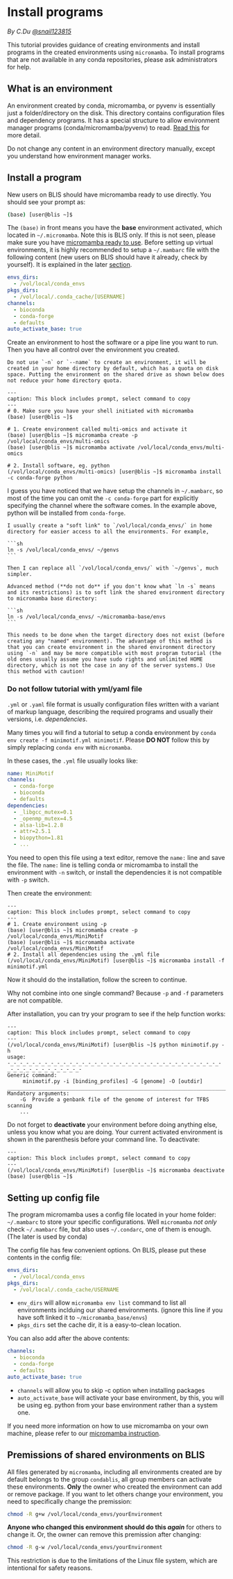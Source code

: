 # Install programs

*By C.Du [@snail123815](https://github.com/snail123815)*

This tutorial provides guidance of creating environments and install programs in the created environments using `micromamba`. To install programs that are not available in any conda repositories, please ask administrators for help.

## What is an environment

An environment created by conda, micromamba, or pyvenv is essentially just a folder/directory on the disk. This directory contains configuration files and dependency programs. It has a special structure to allow environment manager programs (conda/micromamba/pyvenv) to read. [Read this](../basic_tools/package_management_concept.md#create-an-environment-for-a-set-of-programs) for more detail.

Do not change any content in an environment directory manually, except you understand how environment manager works.

## Install a program

New users on BLIS should have micromamba ready to use directly. You should see your prompt as:

```sh
(base) [user@blis ~]$ 
```

The `(base)` in front means you have the **base** environment activated, which located in `~/.micromamba`. Note this is BLIS only. If this is not seen, please make sure you have [micromamba ready to use](./Execute%20programs.md#prepare-micromamba). Before setting up virtual environments, it is highly recommended to setup a `~/.mambarc` file with the following content (new users on BLIS should have it already, check by yourself). It is explained in the later [section](#setting-up-config-file).

```YAML
envs_dirs:
  - /vol/local/conda_envs
pkgs_dirs:
  - /vol/local/.conda_cache/[USERNAME]
channels:
  - bioconda
  - conda-forge
  - defaults
auto_activate_base: true
```

Create an environment to host the software or a pipe line you want to run. Then you have all control over the environment you created.

````{caution}
Do not use `-n` or `--name` to create an environment, it will be created in your home directory by default, which has a quota on disk space. Putting the environment on the shared drive as shown below does not reduce your home directory quota.
````

```{code-block} shell
---
caption: This block includes prompt, select command to copy
---
# 0. Make sure you have your shell initiated with micromamba
(base) [user@blis ~]$

# 1. Create environment called multi-omics and activate it
(base) [user@blis ~]$ micromamba create -p /vol/local/conda_envs/multi-omics
(base) [user@blis ~]$ micromamba activate /vol/local/conda_envs/multi-omics

# 2. Install software, eg. python
(/vol/local/conda_envs/multi-omics) [user@blis ~]$ micromamba install -c conda-forge python
```

I guess you have noticed that we have setup the channels in `~/.mambarc`, so most of the time you can omit the `-c conda-forge` part for explicitly specifying the channel where the software comes. In the example above, python will be installed from `conda-forge`.

````{tip}
I usually create a "soft link" to `/vol/local/conda_envs/` in home directory for easier access to all the environments. For example,

```sh
ln -s /vol/local/conda_envs/ ~/genvs
```

Then I can replace all `/vol/local/conda_envs/` with `~/genvs`, much simpler.

Advanced method (**do not do** if you don't know what `ln -s` means and its restrictions) is to soft link the shared environment directory to micromamba base directory:

```sh
ln -s /vol/local/conda_envs/ ~/micromamba-base/envs
```

This needs to be done when the target directory does not exist (before creating any "named" environment). The advantage of this method is that you can create environment in the shared environment directory using `-n` and may be more compatible with most program tutorial (the old ones usually assume you have sudo rights and unlimited HOME directory, which is not the case in any of the server systems.) Use this method with caution!
````

### Do not follow tutorial with yml/yaml file

`.yml` or `.yaml` file format is usually configuration files written with a variant of markup language, describing the required programs and usually their versions, i.e. *dependencies*.

Many times you will find a tutorial to setup a conda environment by `conda env create -f minimotif.yml minimotif`. Please **DO NOT** follow this by simply replacing `conda env` with `micromamba`.

In these cases, the `.yml` file usually looks like:

```YAML
name: MiniMotif
channels:
  - conda-forge
  - bioconda
  - defaults
dependencies:
  - _libgcc_mutex=0.1
  - _openmp_mutex=4.5
  - alsa-lib=1.2.8
  - attr=2.5.1
  - biopython=1.81
  - ...
```

You need to open this file using a text editor, remove the `name:` line and save the file. The `name:` line is telling conda or micromamba to install the environment with `-n` switch, or install the dependencies it is not compatible with `-p` switch.

Then create the environment:

```{code-block} shell
---
caption: This block includes prompt, select command to copy
---
# 1. Create environment using -p
(base) [user@blis ~]$ micromamba create -p /vol/local/conda_envs/MiniMotif
(base) [user@blis ~]$ micromamba activate /vol/local/conda_envs/MiniMotif
# 2. Install all dependencies using the .yml file
(/vol/local/conda_envs/MiniMotif) [user@blis ~]$ micromamba install -f minimotif.yml
```

Now it should do the installation, follow the screen to continue.

Why not combine into one single command? Because `-p` and `-f` parameters are not compatible.

After installation, you can try your program to see if the help function works:

```{code-block} shell
---
caption: This block includes prompt, select command to copy
---
(/vol/local/conda_envs/MiniMotif) [user@blis ~]$ python minimotif.py -h
usage:
-_-_-_-_-_-_-_-_-_-_-_-_-_-_-_-_-_-_-_-_-_-_-_-_-_-_-_-_-_-_-_-_-_-_-_-_-_-_-_-_-_-_-_-_-_-_-
Generic command:
     minimotif.py -i [binding_profiles] -G [genome] -O [outdir]
_____________________________________________________________________________________________
Mandatory arguments:
    -G  Provide a genbank file of the genome of interest for TFBS scanning
    ...
```

Do not forget to **deactivate** your environment before doing anything else, unless you know what you are doing. Your current activated environment is shown in the parenthesis before your command line. To deactivate:

```{code-block} shell
---
caption: This block includes prompt, select command to copy
---
(/vol/local/conda_envs/MiniMotif) [user@blis ~]$ micromamba deactivate
(base) [user@blis ~]$
```

## Setting up config file

The program micromamba uses a config file located in your home folder: `~/.mambarc` to store your specific configurations. Well `micromamba` *not only* check `~/.mambarc` file, but also uses `~/.condarc`, one of them is enough. (The later is used by conda)

The config file has few convenient options. On BLIS, please put these contents in the config file:

```YAML
envs_dirs:
  - /vol/local/conda_envs
pkgs_dirs:
  - /vol/local/.conda_cache/USERNAME
```

- `env_dirs` will allow `micromamba env list` command to list all environments inclduing our shared environments. (ignore this line if you have soft linked it to `~/micromamba_base/envs`)
- `pkgs_dirs` set the cache dir, it is a easy-to-clean location.

You can also add after the above contents:

```YAML
channels:
  - bioconda
  - conda-forge
  - defaults
auto_activate_base: true
```

- `channels` will allow you to skip -c option when installing packages
- `auto_activate_base` will activate your base environment, by this, you will be using eg. python from your base environment rather than a system one.

If you need more information on how to use micromamba on your own machine, please refer to our [micromamba instruction](../basic_tools/micromamba.md).

## Premissions of shared environments on BLIS

All files generated by `micromamba`, including all environments created are by default belongs to the group `condablis`, all group members can activate these environments. **Only** the owner who created the environment can add or remove package. If you want to let others change your environment, you need to specifically change the premission:

```sh
chmod -R g+w /vol/local/conda_envs/yourEnvironment
```

**Anyone who changed this environment should do this *again*** for others to change it. Or, the owner can remove this premission after changing:

```sh
chmod -R g-w /vol/local/conda_envs/yourEnvironment
```

This restriction is due to the limitations of the Linux file system, which are intentional for safety reasons.
